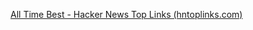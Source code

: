 ---
---


[All Time Best - Hacker News Top Links (hntoplinks.com)](https://www.hntoplinks.com/all/5)


